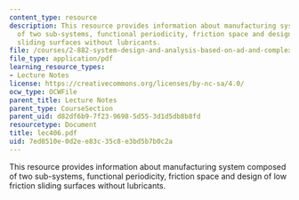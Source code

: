 ```yaml
---
content_type: resource
description: This resource provides information about manufacturing system composed
  of two sub-systems, functional periodicity, friction space and design of low friction
  sliding surfaces without lubricants.
file: /courses/2-882-system-design-and-analysis-based-on-ad-and-complexity-theories-spring-2005/7ed8510e0d2ee83c35c8e3bd5b7b0c2a_lec406.pdf
file_type: application/pdf
learning_resource_types:
- Lecture Notes
license: https://creativecommons.org/licenses/by-nc-sa/4.0/
ocw_type: OCWFile
parent_title: Lecture Notes
parent_type: CourseSection
parent_uid: d82df6b9-7f23-9698-5d55-3d1d5db8b8fd
resourcetype: Document
title: lec406.pdf
uid: 7ed8510e-0d2e-e83c-35c8-e3bd5b7b0c2a
---
```

This resource provides information about manufacturing system composed of two sub-systems, functional periodicity, friction space and design of low friction sliding surfaces without lubricants.